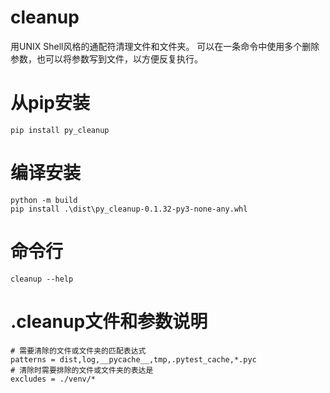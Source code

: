# cleanup
用UNIX Shell风格的通配符清理文件和文件夹。
可以在一条命令中使用多个删除参数，也可以将参数写到文件，以方便反复执行。
# 从pip安装
```
pip install py_cleanup
```
# 编译安装
```
python -m build
pip install .\dist\py_cleanup-0.1.32-py3-none-any.whl
```
# 命令行
```
cleanup --help
```
# .cleanup文件和参数说明
```
# 需要清除的文件或文件夹的匹配表达式
patterns = dist,log,__pycache__,tmp,.pytest_cache,*.pyc
# 清除时需要排除的文件或文件夹的表达是
excludes = ./venv/*
```